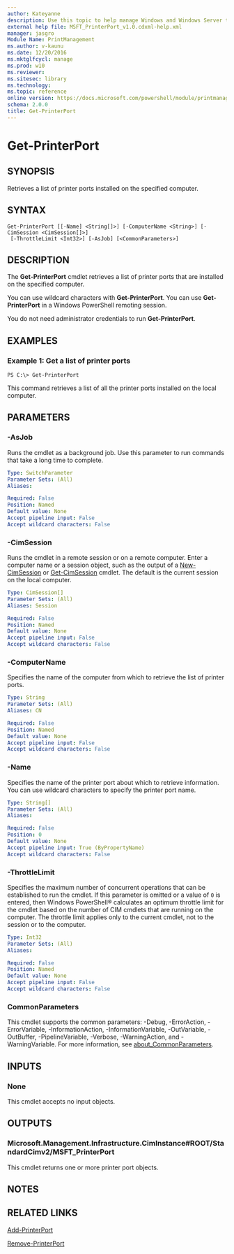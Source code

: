 ```yaml
---
author: Kateyanne
description: Use this topic to help manage Windows and Windows Server technologies with Windows PowerShell.
external help file: MSFT_PrinterPort_v1.0.cdxml-help.xml
manager: jasgro
Module Name: PrintManagement
ms.author: v-kaunu
ms.date: 12/20/2016
ms.mktglfcycl: manage
ms.prod: w10
ms.reviewer: 
ms.sitesec: library
ms.technology: 
ms.topic: reference
online version: https://docs.microsoft.com/powershell/module/printmanagement/get-printerport?view=windowsserver2022-ps&wt.mc_id=ps-gethelp
schema: 2.0.0
title: Get-PrinterPort
---
```


# Get-PrinterPort

## SYNOPSIS
Retrieves a list of printer ports installed on the specified computer.

## SYNTAX

```
Get-PrinterPort [[-Name] <String[]>] [-ComputerName <String>] [-CimSession <CimSession[]>]
 [-ThrottleLimit <Int32>] [-AsJob] [<CommonParameters>]
```

## DESCRIPTION
The **Get-PrinterPort** cmdlet retrieves a list of printer ports that are installed on the specified computer.

You can use wildcard characters with **Get-PrinterPort**.
You can use **Get-PrinterPort** in a Windows PowerShell remoting session.

You do not need administrator credentials to run **Get-PrinterPort**.

## EXAMPLES

### Example 1: Get a list of printer ports
```
PS C:\> Get-PrinterPort
```

This command retrieves a list of all the printer ports installed on the local computer.

## PARAMETERS

### -AsJob
Runs the cmdlet as a background job. Use this parameter to run commands that take a long time to complete.

```yaml
Type: SwitchParameter
Parameter Sets: (All)
Aliases: 

Required: False
Position: Named
Default value: None
Accept pipeline input: False
Accept wildcard characters: False
```

### -CimSession
Runs the cmdlet in a remote session or on a remote computer.
Enter a computer name or a session object, such as the output of a [New-CimSession](https://go.microsoft.com/fwlink/p/?LinkId=227967) or [Get-CimSession](https://go.microsoft.com/fwlink/p/?LinkId=227966) cmdlet.
The default is the current session on the local computer.

```yaml
Type: CimSession[]
Parameter Sets: (All)
Aliases: Session

Required: False
Position: Named
Default value: None
Accept pipeline input: False
Accept wildcard characters: False
```

### -ComputerName
Specifies the name of the computer from which to retrieve the list of printer ports.

```yaml
Type: String
Parameter Sets: (All)
Aliases: CN

Required: False
Position: Named
Default value: None
Accept pipeline input: False
Accept wildcard characters: False
```

### -Name
Specifies the name of the printer port about which to retrieve information.
You can use wildcard characters to specify the printer port name.

```yaml
Type: String[]
Parameter Sets: (All)
Aliases: 

Required: False
Position: 0
Default value: None
Accept pipeline input: True (ByPropertyName)
Accept wildcard characters: False
```

### -ThrottleLimit
Specifies the maximum number of concurrent operations that can be established to run the cmdlet.
If this parameter is omitted or a value of `0` is entered, then Windows PowerShell® calculates an optimum throttle limit for the cmdlet based on the number of CIM cmdlets that are running on the computer.
The throttle limit applies only to the current cmdlet, not to the session or to the computer.

```yaml
Type: Int32
Parameter Sets: (All)
Aliases: 

Required: False
Position: Named
Default value: None
Accept pipeline input: False
Accept wildcard characters: False
```

### CommonParameters
This cmdlet supports the common parameters: -Debug, -ErrorAction, -ErrorVariable, -InformationAction, -InformationVariable, -OutVariable, -OutBuffer, -PipelineVariable, -Verbose, -WarningAction, and -WarningVariable. For more information, see [about_CommonParameters](https://go.microsoft.com/fwlink/?LinkID=113216).

## INPUTS

### None
This cmdlet accepts no input objects.

## OUTPUTS

### Microsoft.Management.Infrastructure.CimInstance#ROOT/StandardCimv2/MSFT_PrinterPort
This cmdlet returns one or more printer port objects.

## NOTES

## RELATED LINKS

[Add-PrinterPort](./Add-PrinterPort.md)

[Remove-PrinterPort](./Remove-PrinterPort.md)

